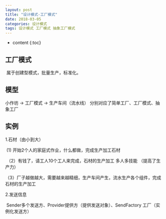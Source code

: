 ```yaml
---
layout: post
title: "设计模式-工厂模式"
date: 2018-03-05
categories: 设计模式
tags: 设计模式 工厂模式 抽象工厂模式
---
```


* content
{:toc}

## 工厂模式

​         属于创建型模式，批量生产，标准化。
​	

## 模型

小作坊	->	工厂模式		-> 生产车间（流水线） 分别对应了简单工厂、工厂模式、抽象工厂



## 实例

1.石材（由小到大） 

​	(1) 开始2个人的家庭式作业，什么都做，完成生产加工石材

​     （2）有钱了，请工人10个工人来完成，石材的生产加工   多人多技能 （提高了生产力）

​     （3）厂子越做越大，需要越来越精细，生产车间产生，流水生产各个组件，完成石材的生产加工

2.发送信息

​	Sender多个发送方、Provider提供方（提供发送对象）、SendFactory 工厂（实例化发送方）

​	